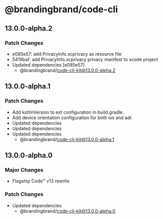 # @brandingbrand/code-cli

## 13.0.0-alpha.2

### Patch Changes

- e085e57: add PrivacyInfo.xcprivacy as resource file
- 5419baf: add PrivacyInfo.xcprivacy privacy manifest to xcode project
- Updated dependencies [e085e57]
  - @brandingbrand/code-cli-kit@13.0.0-alpha.2

## 13.0.0-alpha.1

### Patch Changes

- Add kotlinVersion to ext configuration in build.gradle.
- Add device orientation configuration for both ios and adr.
- Updated dependencies
- Updated dependencies
- Updated dependencies
  - @brandingbrand/code-cli-kit@13.0.0-alpha.1

## 13.0.0-alpha.0

### Major Changes

- Flagship Code™ v13 rewrite

### Patch Changes

- Updated dependencies
  - @brandingbrand/code-cli-kit@13.0.0-alpha.0
